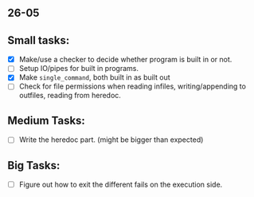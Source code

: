 ## 26-05 

Small tasks:
---
- [x] Make/use a checker to decide whether program is built in or not.
- [ ] Setup IO/pipes for built in programs.
- [x] Make `single_command`, both built in as built out
- [ ] Check for file permissions when reading infiles, writing/appending to outfiles, reading from heredoc.

Medium Tasks:
---
- [ ] Write the heredoc part.  (might be bigger than expected)

Big Tasks:
---
- [ ] Figure out how to exit the different fails on the execution side.

